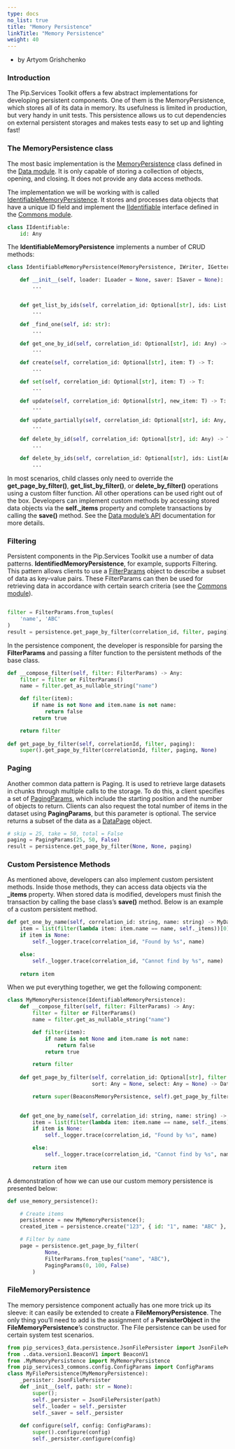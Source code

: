 ```yaml
---
type: docs
no_list: true
title: "Memory Persistence"
linkTitle: "Memory Persistence"
weight: 40
---
```


- by Artyom Grishchenko

### Introduction

The Pip.Services Toolkit offers a few abstract implementations for developing persistent components. One of them is the MemoryPersistence, which stores all of its data in memory. Its usefulness is limited in production, but very handy in unit tests. This persistence allows us to cut dependencies on external persistent storages and makes tests easy to set up and lighting fast!

### The MemoryPersistence class

The most basic implementation is the [MemoryPersistence](../../data/persistence/memory_persistence/) class defined in the [Data module](../../data). It is only capable of storing a collection of objects, opening, and closing. It does not provide any data access methods.

The implementation we will be working with is called [IdentifiableMemoryPersistence](../../data/persistence/identifiable_memory_persistence/). It stores and processes data objects that have a unique ID field and implement the [IIdentifiable](../../commons/data/iidentifiable/) interface defined in the [Commons module](../../commons).

```python
class IIdentifiable:
    id: Any

```

The **IdentifiableMemoryPersistence** implements a number of CRUD methods:

```python
class IdentifiableMemoryPersistence(MemoryPersistence, IWriter, IGetter, ISetter, IIdentifiable):

    def __init__(self, loader: ILoader = None, saver: ISaver = None):
        ...


    def get_list_by_ids(self, correlation_id: Optional[str], ids: List[Any]) -> List[T]:
        ...

    def _find_one(self, id: str):
        ...

    def get_one_by_id(self, correlation_id: Optional[str], id: Any) -> T:
        ...

    def create(self, correlation_id: Optional[str], item: T) -> T:
        ...

    def set(self, correlation_id: Optional[str], item: T) -> T:
        ...

    def update(self, correlation_id: Optional[str], new_item: T) -> T:
        ...

    def update_partially(self, correlation_id: Optional[str], id: Any, data: AnyValueMap) -> T:
        ...

    def delete_by_id(self, correlation_id: Optional[str], id: Any) -> T:
        ...

    def delete_by_ids(self, correlation_id: Optional[str], ids: List[Any]):
        ...

```

In most scenarios, child classes only need to override the **get_page_by_filter()**, **get_list_by_filter()**, or **delete_by_filter()** operations using a custom filter function. All other operations can be used right out of the box. Developers can implement custom methods by accessing stored data objects via the **self._items** property and complete transactions by calling the **save()** method. See the [Data module’s API](../../data) documentation for more details.

### Filtering

Persistent components in the Pip.Services Toolkit use a number of data patterns. **IdentifiedMemoryPersistence**, for example, supports Filtering. This pattern allows clients to use a [FilterParams](../../commons/data/filter_params/) object to describe a subset of data as key-value pairs. These FilterParams can then be used for retrieving data in accordance with certain search criteria (see the [Commons module](../../commons)).

```python

filter = FilterParams.from_tuples(
    'name', 'ABC'
)
result = persistence.get_page_by_filter(correlation_id, filter, paging);
```

In the persistence component, the developer is responsible for parsing the **FilterParams** and passing a filter function to the persistent methods of the base class.


```python
def __compose_filter(self, filter: FilterParams) -> Any: 
    filter = filter or FilterParams()
    name = filter.get_as_nullable_string("name")

    def filter(item):
        if name is not None and item.name is not name:
            return false
        return true

    return filter
 
def get_page_by_filter(self, correlationId, filter, paging):
    super().get_page_by_filter(correlationId, filter, paging, None)

```

### Paging

Another common data pattern is Paging. It is used to retrieve large datasets in chunks through multiple calls to the storage. To do this, a client specifies a set of [PagingParams](../../commons/data/paging_params/), which include the starting position and the number of objects to return. Clients can also request the total number of items in the dataset using **PagingParams**, but this parameter is optional. The service returns a subset of the data as a [DataPage](../../commons/data/data_page/) object.

```python
# skip = 25, take = 50, total = False
paging = PagingParams(25, 50, False)
result = persistence.get_page_by_filter(None, None, paging)
```

### Custom Persistence Methods

As mentioned above, developers can also implement custom persistent methods. Inside those methods, they can access data objects via the **_items** property. When stored data is modified, developers must finish the transaction by calling the base class’s **save()** method.
Below is an example of a custom persistent method.

```python
def get_one_by_name(self, correlation_id: string, name: string) -> MyData: 
    item = list(filter(lambda item: item.name == name, self._items))[0]
    if item is None: 
        self._logger.trace(correlation_id, "Found by %s", name)

    else:
        self._logger.trace(correlation_id, "Cannot find by %s", name)
    
    return item
```

When we put everything together, we get the following component:

```python
class MyMemoryPersistence(IdentifiableMemoryPersistence):
    def __compose_filter(self, filter: FilterParams) -> Any: 
        filter = filter or FilterParams()
        name = filter.get_as_nullable_string("name")

        def filter(item):
            if name is not None and item.name is not name:
                return false
            return true

        return filter
 
    def get_page_by_filter(self, correlation_id: Optional[str], filter: FilterParams, paging: PagingParams,
                           sort: Any = None, select: Any = None) -> DataPage:

        return super(BeaconsMemoryPersistence, self).get_page_by_filter(correlation_id,
                                                                        self.__compose_filter(filter), paging=paging)

    def get_one_by_name(self, correlation_id: string, name: string) -> MyData: 
        item = list(filter(lambda item: item.name == name, self._items))[0]
        if item is None: 
            self._logger.trace(correlation_id, "Found by %s", name)

        else:
            self._logger.trace(correlation_id, "Cannot find by %s", name)
    
        return item

```

A demonstration of how we can use our custom memory persistence is presented below:


```python
def use_memory_persistence():

    # Create items
    persistence = new MyMemoryPersistence();
    created_item = persistence.create("123", { id: "1", name: "ABC" }, None);

    # Filter by name
    page = persistence.get_page_by_filter(
            None,
            FilterParams.from_tuples("name", "ABC"),
            PagingParams(0, 100, False)
        )

```

### FileMemoryPersistence

The memory persistence component actually has one more trick up its sleeve: it can easily be extended to create a **FileMemoryPersistence**. The only thing you’ll need to add is the assignment of a **PersisterObject** in the **FileMemoryPersistence**’s constructor. The File persistence can be used for certain system test scenarios.

```python
from pip_services3_data.persistence.JsonFilePersister import JsonFilePersister
from ..data.version1.BeaconV1 import BeaconV1
from .MyMemoryPersistence import MyMemoryPersistence
from pip_services3_commons.config.ConfigParams import ConfigParams 
class MyFilePersistence(MyMemoryPersistence):
    _persister: JsonFilePersister
    def _init__(self, path: str = None):
        super();
        self._persister = JsonFilePersister(path)
        self._loader = self._persister
        self._saver = self._persister
    
    def configure(self, config: ConfigParams):
        super().configure(config)
        self._persister.configure(config)
    
```
